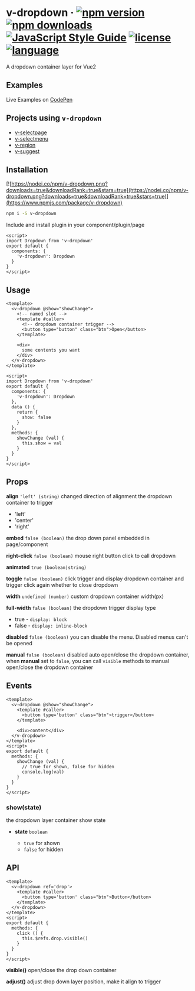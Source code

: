 # v-dropdown &middot; [![npm version](https://img.shields.io/npm/v/v-dropdown.svg)](https://www.npmjs.com/package/v-dropdown) [![npm downloads](https://img.shields.io/npm/dy/v-dropdown.svg)](https://www.npmjs.com/package/v-dropdown) [![JavaScript Style Guide](https://img.shields.io/badge/code_style-standard-brightgreen.svg)](https://standardjs.com) [![license](https://img.shields.io/badge/license-MIT-brightgreen.svg)](https://mit-license.org/) [![language](https://img.shields.io/badge/language-Vue2-brightgreen.svg)](https://www.npmjs.com/package/v-dropdown)

A dropdown container layer for Vue2

## Examples

Live Examples on [CodePen](https://codepen.io/terry05/pen/BggbrK)

## Projects using `v-dropdown`

- [v-selectpage](https://github.com/TerryZ/v-selectpage)
- [v-selectmenu](https://github.com/TerryZ/v-selectmenu)
- [v-region](https://github.com/TerryZ/v-region)
- [v-suggest](https://github.com/TerryZ/v-suggest)

## Installation

[![https://nodei.co/npm/v-dropdown.png?downloads=true&downloadRank=true&stars=true](https://nodei.co/npm/v-dropdown.png?downloads=true&downloadRank=true&stars=true)](https://www.npmjs.com/package/v-dropdown)

```sh
npm i -S v-dropdown
```

Include and install plugin in your component/plugin/page

```vue
<script>
import Dropdown from 'v-dropdown'
export default {
  components: {
    'v-dropdown': Dropdown
  }
}
</script>
```

## Usage

```vue
<template>
  <v-dropdown @show="showChange">
    <!-- named slot -->
    <template #caller>
      <!-- dropdown container trigger -->
      <button type="button" class="btn">Open</button>
    </template>

    <div>
      some contents you want
    </div>
  </v-dropdown>
</template>

<script>
import Dropdown from 'v-dropdown'
export default {
  components: {
    'v-dropdown': Dropdown
  },
  data () {
    return {
      show: false
    }
  },
  methods: {
    showChange (val) {
      this.show = val
    }
  }
}
</script>
```

## Props

**align** `'left' (string)`
changed direction of alignment the dropdown container to trigger

- 'left'
- 'center'
- 'right'

**embed** `false (boolean)`
the drop down panel embedded in page/component

**right-click** `false (boolean)`
mouse right button click to call dropdown

**animated** `true (boolean|string)`

**toggle** `false (boolean)`
click trigger and display dropdown container and trigger click again whether to close dropdown

**width** `undefined (number)`
custom dropdown container width(px)

**full-width** `false (boolean)`
the dropdown trigger display type

- true - `display: block`
- false - `display: inline-block`

**disabled** `false (boolean)`
you can disable the menu. Disabled menus can't be opened

**manual** `false (boolean)`
disabled auto open/close the dropdown container, when **manual** set to `false`, you can call `visible` methods to manual open/close the dropdown container

## Events

```vue
<template>
  <v-dropdown @show="showChange">
    <template #caller>
      <button type='button' class="btn">trigger</button>
    </template>

    <div>content</div>
  </v-dropdown>
</template>
<script>
export default {
  methods: {
    showChange (val) {
      // true for shown, false for hidden
      console.log(val)
    }
  }
}
</script>
```

### show(state)

the dropdown layer container show state

- **state** `boolean`

  - `true` for shown
  - `false` for hidden

## API

```vue
<template>
  <v-dropdown ref='drop'>
    <template #caller>
      <button type='button' class="btn">Button</button>
    </template>
  </v-dropdown>
</template>
<script>
export default {
  methods: {
    click () {
      this.$refs.drop.visible()
    }
  }
}
</script>
```

**visible()**
open/close the drop down container

**adjust()**
adjust drop down layer position, make it align to trigger
